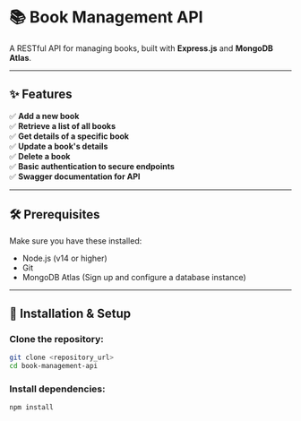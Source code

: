 # 📚 Book Management API

A RESTful API for managing books, built with **Express.js** and **MongoDB Atlas**.

---

## ✨ Features

✅ **Add a new book**  
✅ **Retrieve a list of all books**  
✅ **Get details of a specific book**  
✅ **Update a book's details**  
✅ **Delete a book**  
✅ **Basic authentication to secure endpoints**  
✅ **Swagger documentation for API**  

---

## 🛠️ Prerequisites

Make sure you have these installed:

- Node.js (v14 or higher)  
- Git  
- MongoDB Atlas (Sign up and configure a database instance)  

---

## 🚀 Installation & Setup

### Clone the repository:

```bash
git clone <repository_url>
cd book-management-api
```

### Install dependencies:

```bash
npm install
```
